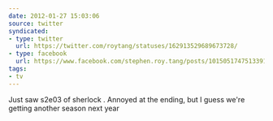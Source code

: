 ```yaml
---
date: 2012-01-27 15:03:06
source: twitter
syndicated:
- type: twitter
  url: https://twitter.com/roytang/statuses/162913529689673728/
- type: facebook
  url: https://www.facebook.com/stephen.roy.tang/posts/10150517475133912
tags:
- tv
---
```


Just saw s2e03 of sherlock . Annoyed at the ending, but I guess we're getting another season next year